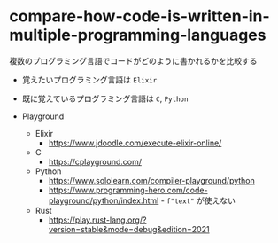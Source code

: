# compare-how-code-is-written-in-multiple-programming-languages

複数のプログラミング言語でコードがどのように書かれるかを比較する

* 覚えたいプログラミング言語は `Elixir`
* 既に覚えているプログラミング言語は `C`, `Python`

* Playground
    * Elixir
        * https://www.jdoodle.com/execute-elixir-online/
    * C
        * https://cplayground.com/
    * Python
        * https://www.sololearn.com/compiler-playground/python
        * https://www.programming-hero.com/code-playground/python/index.html - `f"text"` が使えない
    * Rust
        * https://play.rust-lang.org/?version=stable&mode=debug&edition=2021


